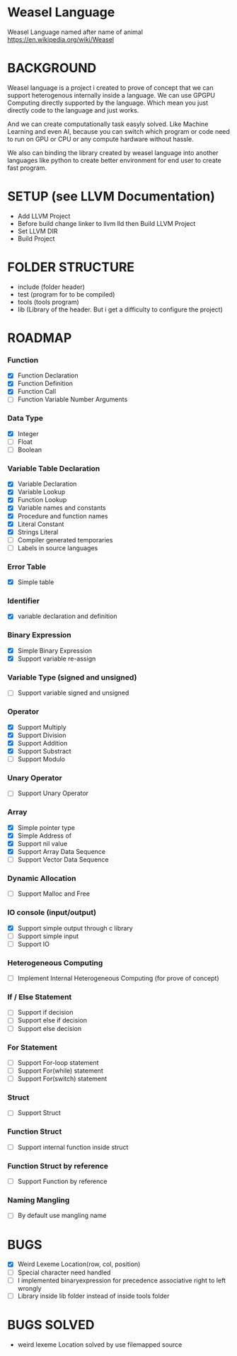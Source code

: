 # Weasel Language

Weasel Language named after name of animal https://en.wikipedia.org/wiki/Weasel

# BACKGROUND

Weasel language is a project i created to prove of concept that we can support heterogenous internally inside a language. We can use GPGPU Computing directly supported by the language. Which mean you just directly code to the language and just works.

And we can create computationally task easyly solved. Like Machine Learning and even AI, because you can switch which program or code need to run on GPU or CPU or any compute hardware without hassle.

We also can binding the library created by weasel language into another languages like python to create better environment for end user to create fast program.

# SETUP (see LLVM Documentation)

- Add LLVM Project
- Before build change linker to llvm lld then Build LLVM Project
- Set LLVM DIR
- Build Project

# FOLDER STRUCTURE

- include (folder header)
- test (program for to be compiled)
- tools (tools program)
- lib (Library of the header. But i get a difficulty to configure the project)

# ROADMAP

### Function

- [x] Function Declaration
- [x] Function Definition
- [x] Function Call
- [ ] Function Variable Number Arguments

### Data Type

- [x] Integer
- [ ] Float
- [ ] Boolean

### Variable Table Declaration

- [x] Variable Declaration
- [x] Variable Lookup
- [x] Function Lookup
- [x] Variable names and constants
- [x] Procedure and function names
- [x] Literal Constant
- [x] Strings Literal
- [ ] Compiler generated temporaries
- [ ] Labels in source languages

### Error Table

- [x] Simple table

### Identifier

- [x] variable declaration and definition

### Binary Expression

- [x] Simple Binary Expression
- [x] Support variable re-assign

### Variable Type (signed and unsigned)

- [ ] Support variable signed and unsigned

### Operator

- [x] Support Multiply
- [x] Support Division
- [x] Support Addition
- [x] Support Substract
- [ ] Support Modulo

### Unary Operator

- [ ] Support Unary Operator

### Array

- [x] Simple pointer type
- [x] Simple Address of
- [x] Support nil value
- [x] Support Array Data Sequence
- [ ] Support Vector Data Sequence

### Dynamic Allocation

- [ ] Support Malloc and Free

### IO console (input/output)

- [x] Support simple output through c library
- [ ] Support simple input
- [ ] Support IO

### Heterogeneous Computing

- [ ] Implement Internal Heterogeneous Computing (for prove of concept)

### If / Else Statement

- [ ] Support if decision
- [ ] Support else if decision
- [ ] Support else decision

### For Statement

- [ ] Support For-loop statement
- [ ] Support For(while) statement
- [ ] Support For(switch) statement

### Struct

- [ ] Support Struct

### Function Struct

- [ ] Support internal function inside struct

### Function Struct by reference

- [ ] Support Function by reference

### Naming Mangling

- [ ] By default use mangling name

# BUGS

- [x] Weird Lexeme Location(row, col, position)
- [ ] Special character need handled
- [ ] I implemented binaryexpression for precedence associative right to left wrongly
- [ ] Library inside lib folder instead of inside tools folder

# BUGS SOLVED

- weird lexeme Location solved by use filemapped source
